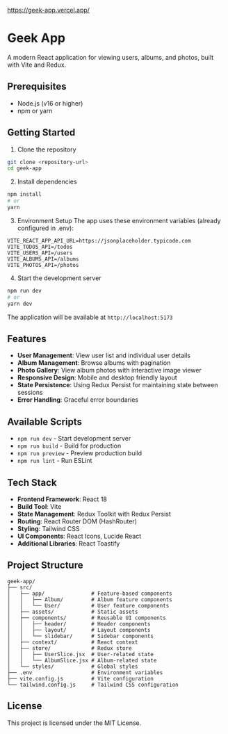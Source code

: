 https://geek-app.vercel.app/
# Geek App

A modern React application for viewing users, albums, and photos, built with Vite and Redux.

## Prerequisites

- Node.js (v16 or higher)
- npm or yarn

## Getting Started

1. Clone the repository
```bash
git clone <repository-url>
cd geek-app
```

2. Install dependencies
```bash
npm install
# or
yarn
```

3. Environment Setup
The app uses these environment variables (already configured in .env):
```properties
VITE_REACT_APP_API_URL=https://jsonplaceholder.typicode.com
VITE_TODOS_API=/todos
VITE_USERS_API=/users
VITE_ALBUMS_API=/albums
VITE_PHOTOS_API=/photos
```

4. Start the development server
```bash
npm run dev
# or
yarn dev
```

The application will be available at `http://localhost:5173`

## Features

- **User Management**: View user list and individual user details
- **Album Management**: Browse albums with pagination
- **Photo Gallery**: View album photos with interactive image viewer
- **Responsive Design**: Mobile and desktop friendly layout
- **State Persistence**: Using Redux Persist for maintaining state between sessions
- **Error Handling**: Graceful error boundaries

## Available Scripts

- `npm run dev` - Start development server
- `npm run build` - Build for production
- `npm run preview` - Preview production build
- `npm run lint` - Run ESLint

## Tech Stack

- **Frontend Framework**: React 18
- **Build Tool**: Vite
- **State Management**: Redux Toolkit with Redux Persist
- **Routing**: React Router DOM (HashRouter)
- **Styling**: Tailwind CSS
- **UI Components**: React Icons, Lucide React
- **Additional Libraries**: React Toastify

## Project Structure

```
geek-app/
├── src/
│   ├── app/               # Feature-based components
│   │   ├── Album/         # Album feature components
│   │   └── User/          # User feature components
│   ├── assets/            # Static assets
│   ├── components/        # Reusable UI components
│   │   ├── header/        # Header components
│   │   ├── layout/        # Layout components
│   │   └── slidebar/      # Sidebar components
│   ├── context/           # React context
│   ├── store/             # Redux store
│   │   ├── UserSlice.jsx  # User-related state
│   │   └── AlbumSlice.jsx # Album-related state
│   └── styles/            # Global styles
├── .env                   # Environment variables
├── vite.config.js         # Vite configuration
└── tailwind.config.js     # Tailwind CSS configuration
```

## License

This project is licensed under the MIT License.
